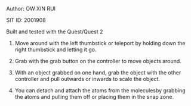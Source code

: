 Author: OW XIN RUI

SIT ID: 2001908

Built and tested with the Quest/Quest 2

1. Move around with the left thumbstick or teleport by holding down the right thumbstick and letting it go.

2. Grab with the grab button on the controller to move objects around.

3. With an object grabbed on one hand, grab the object with the other controller and pull outwards
or inwards to scale the object.

4. You can detach and attach the atoms from the moleculesby grabbing the atoms and pulling them off or placing them in the snap zone.

